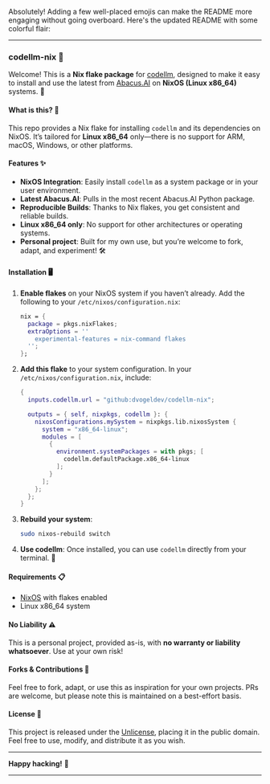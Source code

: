 Absolutely! Adding a few well-placed emojis can make the README more engaging without going overboard. Here's the updated README with some colorful flair:

---

### codellm-nix 🚀

Welcome! This is a **Nix flake package** for [codellm](https://github.com/dvogeldev/codellm-nix), designed to make it easy to install and use the latest from [Abacus.AI](https://abacus.ai/) on **NixOS (Linux x86_64)** systems. 🎉

#### What is this? 🤔

This repo provides a Nix flake for installing `codellm` and its dependencies on NixOS. It’s tailored for **Linux x86_64** only—there is no support for ARM, macOS, Windows, or other platforms.

#### Features ✨

- **NixOS Integration**: Easily install `codellm` as a system package or in your user environment.
- **Latest Abacus.AI**: Pulls in the most recent Abacus.AI Python package.
- **Reproducible Builds**: Thanks to Nix flakes, you get consistent and reliable builds.
- **Linux x86_64 only**: No support for other architectures or operating systems.
- **Personal project**: Built for my own use, but you’re welcome to fork, adapt, and experiment! 🛠️

#### Installation 🖥️

1. **Enable flakes** on your NixOS system if you haven’t already. Add the following to your `/etc/nixos/configuration.nix`:
   ```nix
   nix = {
     package = pkgs.nixFlakes;
     extraOptions = ''
       experimental-features = nix-command flakes
     '';
   };
   ```

2. **Add this flake** to your system configuration. In your `/etc/nixos/configuration.nix`, include:
   ```nix
   {
     inputs.codellm.url = "github:dvogeldev/codellm-nix";

     outputs = { self, nixpkgs, codellm }: {
       nixosConfigurations.mySystem = nixpkgs.lib.nixosSystem {
         system = "x86_64-linux";
         modules = [
           {
             environment.systemPackages = with pkgs; [
               codellm.defaultPackage.x86_64-linux
             ];
           }
         ];
       };
     };
   }
   ```

3. **Rebuild your system**:
   ```sh
   sudo nixos-rebuild switch
   ```

4. **Use codellm**:
   Once installed, you can use `codellm` directly from your terminal. 🎯

#### Requirements 📋

- [NixOS](https://nixos.org/) with flakes enabled
- Linux x86_64 system

#### No Liability ⚠️

This is a personal project, provided as-is, with **no warranty or liability whatsoever**. Use at your own risk!

#### Forks & Contributions 🤝

Feel free to fork, adapt, or use this as inspiration for your own projects. PRs are welcome, but please note this is maintained on a best-effort basis.

#### License 📜

This project is released under the [Unlicense](./LICENSE), placing it in the public domain. Feel free to use, modify, and distribute it as you wish.

---

**Happy hacking!** 🎉

---
